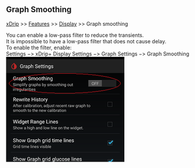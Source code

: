 ## Graph Smoothing  
[xDrip](../../README.md) >> [Features](../Features_page.md) >> [Display](./Display.md) >> Graph smoothing  
  
You can enable a low-pass filter to reduce the transients.  
It is impossible to have a low-pass filter that does not cause delay.  
To enable the filter, enable:  
Settings &#8722;> xDrip+ Display Settings &#8722;> Graph Settings &#8722;> Graph Smoothing  
![](./images/GraphSmoothingEnable.png)  
 
